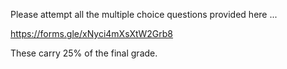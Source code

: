 Please attempt all the multiple choice questions provided here ...

https://forms.gle/xNyci4mXsXtW2Grb8

These carry 25% of the final grade.
